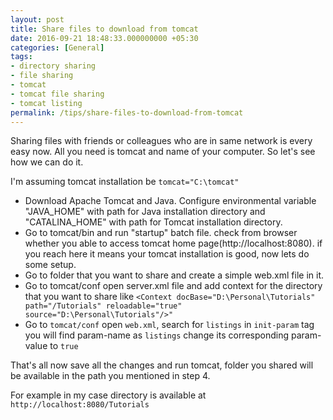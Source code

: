 ```yaml
---
layout: post
title: Share files to download from tomcat
date: 2016-09-21 18:48:33.000000000 +05:30
categories: [General]
tags:
- directory sharing
- file sharing
- tomcat
- tomcat file sharing
- tomcat listing
permalink: /tips/share-files-to-download-from-tomcat
---
```


Sharing files with friends or colleagues who are in same network is every easy now. All you need is tomcat and name of your computer. So let's see how we can do it.

I'm assuming tomcat installation be `tomcat="C:\tomcat"`

* Download Apache Tomcat and Java. Configure environmental variable "JAVA_HOME" with path for Java installation directory and "CATALINA_HOME" with path for Tomcat installation directory.
* Go to tomcat/bin and run "startup" batch file. check from browser whether you able to access tomcat home page(http://localhost:8080). if you reach here it means your tomcat installation is good, now lets do some setup.
* Go to folder that you want to share and create a simple web.xml file in it.
* Go to tomcat/conf open server.xml file and add context for the directory that you want to share like `<Context docBase="D:\Personal\Tutorials" path="/Tutorials" reloadable="true" source="D:\Personal\Tutorials"/>"`
* Go to `tomcat/conf` open `web.xml`, search for `listings` in `init-param` tag you will find param-name as `listings` change its corresponding param-value to `true`

That's all now save all the changes and run tomcat, folder you shared will be available in the path you mentioned in step 4.

For example in my case directory is available at 
`http://localhost:8080/Tutorials`

